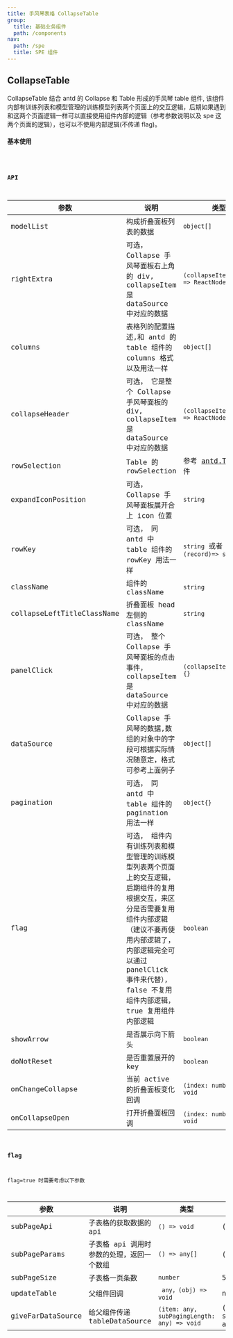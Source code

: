 ```yaml
---
title: 手风琴表格 CollapseTable
group:
  title: 基础业务组件
  path: /components
nav:
  path: /spe
  title: SPE 组件
---
```


## CollapseTable

CollapseTable 结合 antd 的 Collapse 和 Table 形成的手风琴 table 组件, 该组件内部有训练列表和模型管理的训练模型列表两个页面上的交互逻辑，后期如果遇到和这两个页面逻辑一样可以直接使用组件内部的逻辑（参考参数说明以及 spe 这两个页面的逻辑），也可以不使用内部逻辑(不传递 flag)。

#### 基本使用

<code src="./demos/basic.tsx" />

### API

| 参数 | 说明 | 类型 | 默认值 |
| --- | --- | --- | --- |
| modelList | 构成折叠面板列表的数据 | `object[]` | [] |
| rightExtra | 可选， Collapse 手风琴面板右上角的 div, collapseItem 是 dataSource 中对应的数据 | `(collapseItem: any) => ReactNode` | - |
| columns | 表格列的配置描述,和 antd 的 table 组件的 columns 格式以及用法一样 | `object[]` | [] |
| collapseHeader | 可选， 它是整个 Collapse 手风琴面板的 div, collapseItem 是 dataSource 中对应的数据 | `(collapseItem: any) => ReactNode` | - |
| rowSelection | Table 的 rowSelection | 参考 [antd.Table](https://ant.design/components/table-cn/#API) 组件 |  |
| expandIconPosition | 可选， Collapse 手风琴面板展开合上 icon 位置 | `string` | left |
| rowKey | 可选， 同 antd 中 table 组件的 rowKey 用法一样 | `string` 或者 `(record)=> string` | id |
| className | 组件的 className | `string` | '' |
| collapseLeftTitleClassName | 折叠面板 head 左侧的 className | `string` | '' |
| panelClick | 可选， 整个 Collapse 手风琴面板的点击事件，collapseItem 是 dataSource 中对应的数据 | `(collapseItem:any)=>{}` | (collapseItem:any)=>{} |
| dataSource | Collapse 手风琴的数据,数组的对象中的字段可根据实际情况随意定，格式可参考上面例子 | `object[]` | [] |
| pagination | 可选， 同 antd 中 table 组件的 pagination 用法一样 | `object{}` | null |
| flag | 可选， 组件内有训练列表和模型管理的训练模型列表两个页面上的交互逻辑，后期组件的复用根据交互，来区分是否需要复用组件内部逻辑（建议不要再使用内部逻辑了，内部逻辑完全可以通过 panelClick 事件来代替），false 不复用组件内部逻辑，true 复用组件内部逻辑 | `boolean` | false |
| showArrow | 是否展示向下箭头 | `boolean` | true |
| doNotReset | 是否重置展开的 key | `boolean` | false |
| onChangeCollapse | 当前 active 的折叠面板变化回调 | `(index: number) => void` | ()=>{} |
| onCollapseOpen | 打开折叠面板回调 | `(index: number) => void` | ()=>{} |

### flag

flag=true 时需要考虑以下参数

| 参数 | 说明 | 类型 | 默认值 |
| --- | --- | --- | --- |
| subPageApi | 子表格的获取数据的 api | `() => void` | () => {} |
| subPageParams | 子表格 api 调用时参数的处理，返回一个数组 | `() => any[]` | () => any[] |
| subPageSize | 子表格一页条数 | `number` | 5 |
| updateTable | 父组件回调 | ` any，(obj) => void` | null |
| giveFarDataSource | 给父组件传递 tableDataSource | `(item: any, subPagingLength: any) => void` | (item: any, subPagingLength: any) => void |
